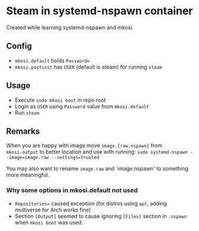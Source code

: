 # Steam in systemd-nspawn container

Created while learning systemd-nspawn and mkosi.

## Config

* `mkosi.default` holds `Password=`
* `mkosi.postinst` has `USER` (default is steam) for running `steam`

## Usage

* Execute `sudo mkosi boot` in repo root
* Login as `USER` using `Password` value from `mkosi.default`
* Run `steam`

## Remarks

When you are happy with image move `image.{raw,nspawn}` from `mkosi.output` to better location and use with running:
`sudo systemd-nspawn --image=image.raw --settings=trusted`

You may also want to rename `image.raw` and `image.nspawn' to something more meaningful.

### Why some options in mkosi.default not used
* `Repositories=` caused exception (for distros using `apt`, adding multiverse for Arch works fine)
* Section `[Output]` seemed to cause ignoring `[Files]` section in `.nspawn` when `mkosi boot` was used.
